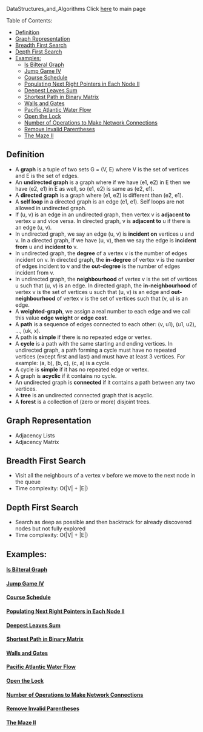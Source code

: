 DataStructures_and_Algorithms
Click [here](../README.md) to main page

Table of Contents:
- [Definition](#definition)
- [Graph Representation](#graph-representation)
- [Breadth First Search](#breadth-first-search)
- [Depth First Search](#depth-first-search)
- [Examples:](#examples)
    - [Is Bilteral Graph](#is-bilteral-graph)
    - [Jump Game IV](#jump-game-iv)
    - [Course Schedule](#course-schedule)
    - [Populating Next Right Pointers in Each Node II](#populating-next-right-pointers-in-each-node-ii)
    - [Deepest Leaves Sum](#deepest-leaves-sum)
    - [Shortest Path in Binary Matrix](#shortest-path-in-binary-matrix)
    - [Walls and Gates](#walls-and-gates)
    - [Pacific Atlantic Water Flow](#pacific-atlantic-water-flow)
    - [Open the Lock](#open-the-lock)
    - [Number of Operations to Make Network Connections](#number-of-operations-to-make-network-connections)
    - [Remove Invalid Parentheses](#remove-invalid-parentheses)
    - [The Maze II](#the-maze-ii)

## Definition
- A **graph** is a tuple of two sets G = (V, E) where V is the set of vertices and E is the set of edges.
- An **undirected graph** is a graph where if we have (e1, e2) in E then we have (e2, e1) in E as well, so (e1, e2) is same as (e2, e1).
- A **directed graph** is a graph where (e1, e2) is different than (e2, e1).
- A **self loop** in a directed graph is an edge (e1, e1). Self loops are not allowed in undirected graph.
- If (u, v) is an edge in an undirected graph, then vertex v is **adjacent to** vertex u and vice versa. In directed graph, v is **adjacent to** u if there is an edge (u, v).
- In undirected graph, we say an edge (u, v) is **incident on** vertices u and v. In a directed graph, if we have (u, v), then we say the edge is **incident from** u and **incident to** v.
- In undirected graph, the **degree** of a vertex v is the number of edges incident on v. In directed graph, the **in-degree** of vertex v is the number of edges incident to v and the **out-degree** is the number of edges incident from v.
- In undirected graph, the **neighbourhood** of vertex v is the set of vertices u such that (u, v) is an edge. In directed graph, the **in-neighbourhood** of vertex v is the set of vertices u such that (u, v) is an edge and **out-neighbourhood** of vertex v is the set of vertices such that (v, u) is an edge.
- A **weighted-graph**, we assign a real number to each edge and we call this value **edge weight** or **edge cost**. 
- A **path** is a sequence of edges connected to each other: (v, u1), (u1, u2), ..., (uk, x).
- A path is **simple** if there is no repeated edge or vertex.
- A **cycle** is a path with the same starting and ending vertices. In undirected graph, a path forming a cycle must have no repeated vertices (except first and last) and must have at least 3 vertices. For example: (a, b), (b, c), (c, a) is a cycle.
- A cycle is **simple** if it has no repeated edge or vertex.
- A graph is **acyclic** if it contains no cycle.
- An undirected graph is **connected** if it contains a path between any two vertices.
- A **tree** is an undirected connected graph that is acyclic.
- A **forest** is a collection of (zero or more) disjoint trees.

## Graph Representation
- Adjacency Lists
- Adjacency Matrix

## Breadth First Search
- Visit all the neighbours of a vertex v before we move to the next node in the queue
- Time complexity: O(|V| + |E|)

## Depth First Search
- Search as deep as possible and then backtrack for already discovered nodes but not fully explored
- Time complexity: O(|V| + |E|)

## Examples:
#### [Is Bilteral Graph](is_bilateral/description.md)
#### [Jump Game IV](jump_game_IV/description.md)
#### [Course Schedule](course_schedule/description.md)
#### [Populating Next Right Pointers in Each Node II](populating_next_right_pointers_in_each_node_II/description.md)
#### [Deepest Leaves Sum](deepest_leaves_sum/description.md)
#### [Shortest Path in Binary Matrix](shortest_path_in_binary_matrix/description.md)
#### [Walls and Gates](walls_and_gates/description.md)
#### [Pacific Atlantic Water Flow](pacific_atlantic_water_flow/description.md)
#### [Open the Lock](open_the_lock/description.md)
#### [Number of Operations to Make Network Connections](number_of_operations_to_make_network_connected/description.md)
#### [Remove Invalid Parentheses](remove_invalid_parentheses/description.md)
#### [The Maze II](the_maze_II/description.md)